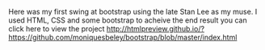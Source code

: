 Here was my first swing at bootstrap using the late Stan Lee as my muse. I used HTML, CSS and some bootstrap to acheive the end result
you can click here to view the project  http://htmlpreview.github.io/?https://github.com/moniquesbeley/bootstrap/blob/master/index.html
